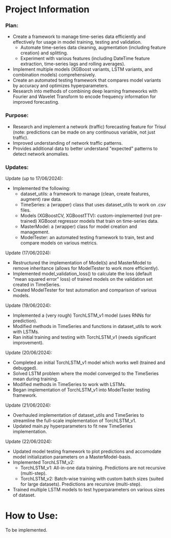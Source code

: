 # Project Information

### Plan:
* Create a framework to manage time-series data efficiently and effectively
    for usage in model training, testing and validation.
  * Automate time-series data cleaning, augmentation (including feature creation) and splitting.
  * Experiment with various features (including DateTime feature extraction, time-series lags and rolling averages).
* Implement multiple models (XGBoost variants, LSTM variants, and combination models) comprehensively.
* Create an automated testing framework that compares model variants by accuracy and optimizes hyperparameters.
* Research into methods of combining deep learning frameworks with Fourier and Wavelet Transform to 
    encode frequency information for improved forecasting.

### Purpose:
* Research and implement a network (traffic) forecasting feature for Trisul (note: predictions can be made on any 
    continuous variable, not just traffic).
* Improved understanding of network traffic patterns.
* Provides additional data to better understand "expected" patterns to detect network anomalies.


### Updates:
Update (up to 17/06/2024):
* Implemented the following:
  * dataset_utils: a framework to manage (clean, create features, augment) raw data.
  * TimeSeries: a (wrapper) class that uses dataset_utils to work on .csv files.
  * Models (XGBoostCV, XGBoostTTV): custom-implemented (not pre-trained) XGBoost regressor models that train on 
      time-series data.
  * MasterModel: a (wrapper) class for model creation and management.
  * ModelTester: an automated testing framework to train, test and compare models on various metrics.


Update (17/06/2024):
* Restructured the implementation of Model(s) and MasterModel to remove inheritance (allows for ModelTester
    to work more efficiently).
* Implemented model_validation_loss() to calculate the loss (default "mean squared error" loss) of trained models
    on the validation set created in TimeSeries.
* Created ModelTester for test automation and comparison of various models.

Update (19/06/2024):
* Implemented a (very rough) TorchLSTM_v1 model (uses RNNs for prediction).
* Modified methods in TimeSeries and functions in dataset_utils to work with LSTMs.
* Ran initial training and testing with TorchLSTM_v1 (needs significant improvement).

Update (20/06/2024):
* Completed an initial TorchLSTM_v1 model which works well (trained and debugged).
* Solved LSTM problem where the model converged to the TimeSeries mean during training.
* Modified methods in TimeSeries to work with LSTMs.
* Began implementation of TorchLSTM_v1 into ModelTester testing framework.

Update (21/06/2024):
* Overhauled implementation of dataset_utils and TimeSeries to streamline the full-scale
    implementation of TorchLSTM_v1.
* Updated main.py hyperparameters to fit new TimeSeries implementation.

Update (22/06/2024):
* Updated model testing framework to plot predictions and accomodate model initialization
    parameters on a MasterModel-basis.
* Implemented TorchLSTM_v2:
  * TorchLSTM_v1: All-in-one data training. Predictions are not recursive (multi-step).
  * TorchLSTM_v2: Batch-wise training with custom batch sizes (suited for large datasets). 
      Predictions are recursive (multi-step).
* Trained multiple LSTM models to test hyperparameters on various sizes of dataset.


# How to Use:
To be implemented.
